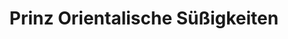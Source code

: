 ---
title: "Prinz Orientalische Süßigkeiten"
url: /leipzig/prinz-orientalische-suessigkeiten/
shop: Konditorei
---